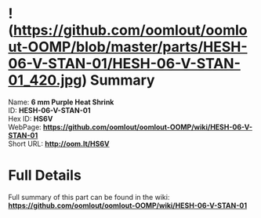 
!(https://github.com/oomlout/oomlout-OOMP/blob/master/parts/HESH-06-V-STAN-01/HESH-06-V-STAN-01_420.jpg)
Summary
=================
  
Name: __6 mm Purple Heat Shrink__    
ID: __HESH-06-V-STAN-01__   
Hex ID: __HS6V__   
WebPage: __https://github.com/oomlout/oomlout-OOMP/wiki/HESH-06-V-STAN-01__   
Short URL: __http://oom.lt/HS6V__   

Full Details
==========================
Full summary of this part can be found in the wiki:   
__https://github.com/oomlout/oomlout-OOMP/wiki/HESH-06-V-STAN-01__    

